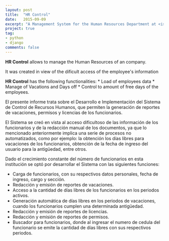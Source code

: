 ```yaml
---
layout: post
title:  "HR Control"
date:   2015-09-09
excerpt: "A Management System for the Human Resources Department at <i>Universidad Nacional de Itapúa</i>"
project: true
tag:
- python
- django
comments: false
---
```



**HR Control** allows to manage the Human Resources of an company. 

It was created in view of the dificult access of the employee's information

**HR Control** has the following functionalities:
	* Load of employees data
	* Manage of Vacations and Days off
	* Control to amount of free days of the employees.


El presente informe trata sobre el Desarrollo e Implementación del Sistema de Control de Recursos Humanos, que permiten la generación de reportes de vacaciones, permisos y licencias de los funcionarios.

El Sistema se creó en vista al acceso dificultoso de las información de los funcionarios y de la redacción manual de los documentos, ya que lo mencionado anteriormente implica una serie de procesos no automatizados, como por ejemplo: la obtención los días libres para vacaciones de los funcionarios, obtención de la fecha de ingreso del usuario para la antigüedad, entre otros.

Dado el crecimiento constante del número de funcionarios en esta institución se optó por desarrollar el Sistema con las siguientes funciones:
* Carga de funcionarios, con su respectivos datos personales, fecha de ingreso, cargo y sección.
* Redacción y emisión de reportes de vacaciones.
* Acceso a la cantidad de días libres de los funcionarios en los periodos activos.
* Generación automática de días libres en los periodos de vacaciones, cuando los funcionarios cumplen una determinada antigüedad.
* Redacción y emisión de reportes de licencias.
* Redacción y emisión de reportes de permisos.
* Buscador para funcionarios, donde al ingresar el numero de cedula del funcionario se emite la cantidad de días libres con sus respectivos periodos.
